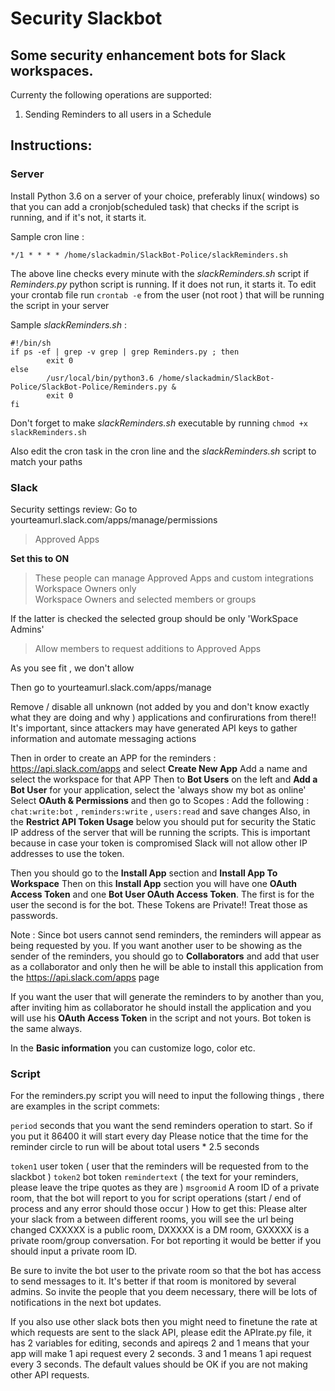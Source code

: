 # Security Slackbot
## Some security enhancement bots for Slack workspaces.
Currenty the following operations are supported:
1) Sending Reminders to all  users in a Schedule

## Instructions:

### Server
Install Python 3.6 on a server of your choice, preferably linux( windows) so that you can add a  cronjob(scheduled task) that checks  if the script is running,  and if it's not, it starts it.

Sample cron line : 

`*/1 * * * * /home/slackadmin/SlackBot-Police/slackReminders.sh`  

The above line checks every minute  with the *slackReminders.sh* script  if *Reminders.py*  python script is running. If it does not run, it starts it. 
To edit your crontab file run  `crontab -e` from the user (not root ) that will be running the script in your server

Sample *slackReminders.sh* :
```
#!/bin/sh
if ps -ef | grep -v grep | grep Reminders.py ; then
        exit 0
else
        /usr/local/bin/python3.6 /home/slackadmin/SlackBot-Police/SlackBot-Police/Reminders.py &
        exit 0
fi
```
Don't forget to make *slackReminders.sh* executable by running `chmod +x slackReminders.sh`

Also edit the cron task in the cron line and the *slackReminders.sh* script to match your paths

### Slack
Security settings review:
Go to  yourteamurl.slack.com/apps/manage/permissions

>Approved Apps

**Set this to ON**

>These people can manage Approved Apps and custom integrations
> Workspace Owners only	 
>Workspace Owners and selected members or groups

If the latter is checked the selected group should be only 'WorkSpace Admins'

>Allow members to request additions to Approved Apps

As you see fit , we don't allow
       
Then go to yourteamurl.slack.com/apps/manage

Remove / disable all unknown (not added by you and don't know exactly what they are doing and why ) applications and confirurations from there!! It's important, since attackers may have generated API keys to gather information and  automate messaging actions

Then in order to create an APP for the reminders :
https://api.slack.com/apps   and select **Create New App**
Add a name and select the workspace for that APP
Then to **Bot Users**  on the left and **Add a Bot User**  for your application, select the 'always show my bot as online'
Select **OAuth & Permissions** and then go to Scopes :
Add the following : `chat:write:bot`  , `reminders:write`   , `users:read`  and save changes
Also, in the **Restrict API Token Usage** below you should put for security the Static IP address of the server that will be running the scripts. This is important because in case your token is compromised Slack will  not allow other IP addresses to use the token.


Then you should go to the **Install App** section and **Install  App To Workspace**
Then  on this **Install App** section you will have one **OAuth Access Token** and one **Bot User OAuth Access Token**. The first is for the user the second is for the bot.  These Tokens are Private!! Treat those as passwords.

Note : Since bot users cannot send reminders, the reminders will  appear as being requested by you. If you want another user to be showing as the sender of the reminders, you should go to **Collaborators** and  add that user as a collaborator and only then he will be able to install this application from the https://api.slack.com/apps    page

If you want the user that will generate the reminders to by another than you, after inviting him as collaborator  he should install the application and you will use his **OAuth Access Token** in the script and not yours. Bot token is the same always.

In the **Basic information** you can customize logo, color etc.

### Script
For the reminders.py script you will need to input the following things , there are examples  in the script commets:

`period` seconds that you want the  send reminders operation to start. So if you put it 86400 it will start every day
Please notice that the time for the reminder circle to run will be about  total users * 2.5 seconds 
 
`token1` user token ( user that the reminders will be requested from to the slackbot )
`token2` bot token 
`remindertext` ( the text for your reminders, please leave the tripe quotes as they are  )
`msgroomid` A room ID of a  private room, that the bot will report  to you for script operations (start / end of process and any error should those occur )  How to get  this: Please alter your slack from a between different rooms, you will see the url being changed  CXXXXX is a public room, DXXXXX is a DM room, GXXXXX is a private room/group conversation.  For bot reporting it would be better if  you should input a private room ID.

Be sure to invite the bot user to the private room so that the bot has access to  send messages to it. It's better if that room is monitored by several admins. So invite the people that you deem necessary, there will be lots of notifications in the next bot updates.

If you also use other slack bots then you might need to finetune the rate at  which requests are sent to the slack API, please edit the APIrate.py  file, it has 2 variables for editing, seconds and apireqs   2 and 1 means that your app will make  1 api request every 2 seconds.  3 and 1 means 1 api request every 3 seconds.  The default values should be OK if you are not making other API requests.
